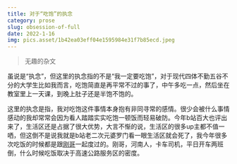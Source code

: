 ```yaml
---
title: 对于“吃饱”的执念
category: prose
slug: obsession-of-full
date: 2022-1-16
img: pics.asset/1b42ea03eff04e1595984e31f7b85ecd.jpeg
---
```


> 无趣的杂文
>
> <!-- end -->

虽说是“执念”，但这里的执念指的不是“我一定要吃饱”，对于现代四体不勤五谷不分的大学生比如我而言，吃饱简直是再平常不过的事了，中午多吃一点，然后坐在教室里上一天课，到晚上肚子还是半饱不饱的。

这里的执念是指，我对吃饱这件事情本身抱有非同寻常的感情。很少会被什么事情感动的我却常常会因为看人踏踏实实吃饱一顿饭而轻易破防。今年b站百大也评出来了，生活区还是占据了很大优势，大言不惭的说，生活区的很多up主都不值一哂，但这倒不是说我就是b站老二次元婆罗门看一眼生活区就会死了，我今年很多次吃饭的时候都是跟[刚哥](https://space.bilibili.com/588278127)一起度过的。刚哥，河南人，卡车司机，平日开车两班倒，什么时候吃饭取决于高速公路服务区的密度。



